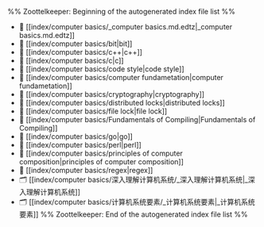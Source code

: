%% Zoottelkeeper: Beginning of the autogenerated index file list  %%
- 📄 [[index/computer basics/_computer basics.md.edtz|_computer basics.md.edtz]]
- 📄 [[index/computer basics/bit|bit]]
- 📄 [[index/computer basics/c++|c++]]
- 📄 [[index/computer basics/c|c]]
- 📄 [[index/computer basics/code style|code style]]
- 📄 [[index/computer basics/computer fundametation|computer fundametation]]
- 📄 [[index/computer basics/cryptography|cryptography]]
- 📄 [[index/computer basics/distributed locks|distributed locks]]
- 📄 [[index/computer basics/file lock|file lock]]
- 📄 [[index/computer basics/Fundamentals of Compiling|Fundamentals of Compiling]]
- 📄 [[index/computer basics/go|go]]
- 📄 [[index/computer basics/perl|perl]]
- 📄 [[index/computer basics/principles of computer composition|principles of computer composition]]
- 📄 [[index/computer basics/regex|regex]]
- 🗂️ [[index/computer basics/深入理解计算机系统/_深入理解计算机系统|_深入理解计算机系统]]
- 🗂️ [[index/computer basics/计算机系统要素/_计算机系统要素|_计算机系统要素]]
%% Zoottelkeeper: End of the autogenerated index file list  %%
